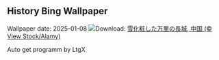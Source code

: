 ## History Bing Wallpaper
Wallpaper date: 2025-01-08
![](https://www.bing.com/th?id=OHR.GreatWallStairs_JA-JP2827072518_UHD.jpg&w=1000)Download: [雪化粧した万里の長城, 中国 (© View Stock/Alamy)](https://www.bing.com/th?id=OHR.GreatWallStairs_JA-JP2827072518_UHD.jpg)

Auto get programm by LtgX
